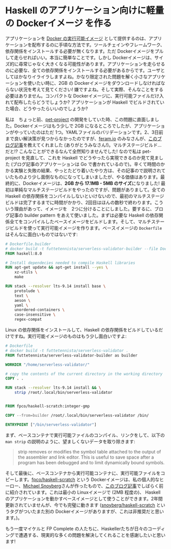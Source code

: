 # Haskell のアプリケーション向けに軽量の Dockerイメージ を作る
アプリケーションを [Docker の実行可能イメージ](https://www.infoq.com/articles/docker-executable-images) として提供するのは、アプリケーションを配布するのに手頃な方法です。ツールチェインやフレームワーク、依存関係をインストールする必要が無くなります。ただ Dockerイメージをプルして走らせればいい。本当に簡単なことです。しかし Dockerイメージは、サイズ的に尋常じゃなく大きくなる可能性があります。アプリケーションを走らせるのに必要な、全ての依存関係をインストールする必要があるからです。ユーザとしてはかなりイライラしますよね。かなり限定された問題を解く小さなアプリケーションを使いたい時に、2GB の Dockerイメージをダウンロードしなければならない状況を考えて見てください! 嫌ですよね。そして実際、そんなことをする必要はありません。コンパクトな Dockerイメージに、実行可能ファイルだけ入れて配布したらどうでしょうか? アプリケーションが Haskell でビルドされていた場合、どうやったらいいのでしょうか?

私は　ちょっと前、[pet-project](https://github.com/futtetennista/ServerlessValidator) の開発をしていた時、この問題に直面しました。Dockerイメージはもう少しで 2GB になるところでしたが、アプリケーションがやっていたのはただ 1つ。YAMLファイルのバリデーションです。2、3日前まで良い解決策が見つからなかったのですが、[feram.io](https://feram.io/) のみなさんが、[このブログ記事](https://blog.alexellis.io/mutli-stage-docker-builds/)を教えてくれました (ありがとうみなさん!)。マルチステージビルド...だと!? こんなことができるなんて全然知りませんでした! なので私は pet-project を見直して、これを Haskell でどうやったら実現できるのか見て見ました (ブログ記事のアプリケーションは Go で書かれているので)。辛くて時間のかかる実験と失敗の結果、やっとたどり着いたやり方は、その記事ので説明されていたものより少し面倒なものになってしまいましたが、やる価値はあります。最終的に、Dockerイメージは、**2GB から 17.1MB - 5MB のサイズ**になりました! 最初は単純なマルチステージビルドをやったのですが、問題がありまして。全ての Haskell の依存関係をコンパイルしないといけないので、最初のマルチステージビルドは完了するまでに時間がかかり、2回目はほんの数秒で終わります。こういう理由があって、イメージを　2つに分けることにしました。要するに、ブログ記事の builder pattern をあえて使いました。まずは必要な Haskell の依存関係全てをコンパイルしたベースイメージをビルドします。そして、マルチステージビルドを使って実行可能イメージを作ります。ベースイメージの `Dockerfile` はそんなに面白いものではないです:

```Dockerfile
# Dockerfile.builder
# docker build -t futtetennista/serverless-validator-builder --file Dockerfile.builder .
FROM haskell:8.0

# Install dependecies needed to compile Haskell libraries
RUN apt-get update && apt-get install --yes \
    xz-utils \
    make

RUN stack --resolver lts-9.14 install base \
    protolude \
    text \
    aeson \
    yaml \
    unordered-containers \
    case-insensitive \
    regex-compat
```

Linux の依存関係をインストールして、Haskell の依存関係をビルドしているだけですね。実行可能イメージのものはもう少し面白いですよ:

```Dockerfile
# Dockerfile
# docker build -t futtetennista/serverless-validator .
FROM futtetennista/serverless-validator-builder as builder

WORKDIR "/home/serverless-validator/"

# copy the contents of the current directory in the working directory
COPY . .

RUN stack --resolver lts-9.14 install && \
    strip /root/.local/bin/serverless-validator


FROM fpco/haskell-scratch:integer-gmp

COPY --from=builder /root/.local/bin/serverless-validator /bin/

ENTRYPOINT ["/bin/serverless-validator"]
```

まず、ベースコンテナで実行可能ファイルのコンパイル、リンクをして、以下の `man strip` の説明のように、望ましくないデータを取り除きます:

> strip removes or modifies the symbol table attached to the output of the assembler and link editor. This is useful to save space after a program has been debugged and to limit dynamically bound symbols.

そして最後に、ベースコンテナから実行可能コンテナに、実行可能ファイルをコピーします。[fpco/haskell-scratch](https://hub.docker.com/r/fpco/haskell-scratch/) という Dockerイメージは、私の個人的なヒーロー、[Michael Snoyberg](https://twitter.com/snoyberg)さんが作ったもので、[このブログ記事](https://www.fpcomplete.com/blog/2015/05/haskell-web-server-in-5mb)でしばらく前に紹介されています。これは最小の Linuxイメージで (2MB 程度の)、
Haskell のアプリケーションを動かすベースイメージとして使うことができます。2年間更新されていませんが、今でも完璧に動きます ([snoyberg/haskell-scratch](https://hub.docker.com/r/snoyberg/haskell-scratch/) というタグがついたまた別の Dockerイメージがありますが、これは非推奨だと思います。)。

もう一度マイケルと FP Complete の人たちに、Haskellerたちが日々のコーディングで遭遇する、現実的な多くの問題を解決してくれることを感謝したいと思います!
